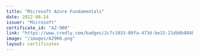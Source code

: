 ```yaml
---
title: "Microsoft Azure Fundamentals"
date: 2022-08-24
issuer: "Microsoft"
certificate_id: "AZ-900"
link: "https://www.credly.com/badges/2c7c1033-09fa-473d-be32-21db0b884bd6/linked_in_profile"
image: "/images/AZ900.png"
layout: certificates
---
```


